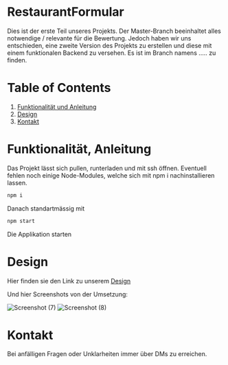 # RestaurantFormular 

Dies ist der erste Teil unseres Projekts. Der Master-Branch beeinhaltet alles notwendige / relevante für die Bewertung. Jedoch haben wir uns entschieden, eine zweite Version des Projekts zu erstellen und diese mit einem funktionalen Backend zu versehen.
Es ist im Branch namens ..... zu finden. 

# Table of Contents

1. [Funktionalität und Anleitung](#Funktionalität-Anleitung)
2. [Design](#design)
3. [Kontakt](#kontakt)


# Funktionalität, Anleitung

Das Projekt lässt sich pullen, runterladen und mit ssh öffnen. Eventuell fehlen noch einige Node-Modules, welche sich mit npm i nachinstallieren lassen.
```bash
npm i
```
Danach standartmässig mit
```bash
npm start
```
Die Applikation starten 
# Design

Hier finden sie den Link zu unserem [Design](https://www.figma.com/file/bSPTLWguMkYnjmX8QjE2K5/Figma-basics?type=design&node-id=501-11&mode=design)

Und hier Screenshots von der Umsetzung:


![Screenshot (7)](https://github.com/EricLuec/RestaurantFormular/assets/140081980/72138dad-4871-4fe9-9b31-6b4a06b1f0ad)
![Screenshot (8)](https://github.com/EricLuec/RestaurantFormular/assets/140081980/966a562a-ad0a-4a6f-b20e-65c6397505b8)


# Kontakt 
Bei anfälligen Fragen oder Unklarheiten immer über DMs zu erreichen. 
